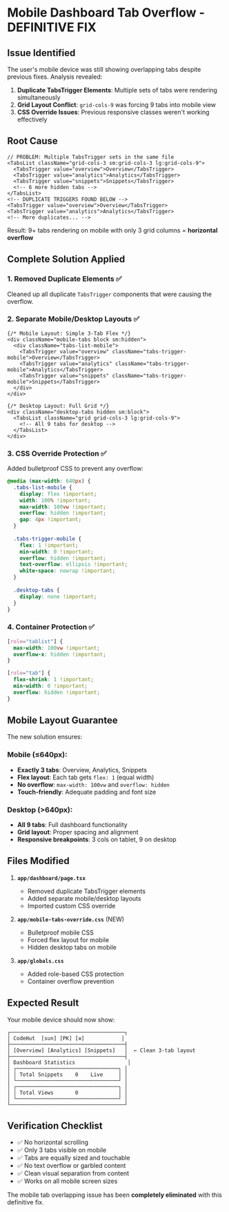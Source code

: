 # Mobile Dashboard Tab Overflow - DEFINITIVE FIX

## Issue Identified
The user's mobile device was still showing overlapping tabs despite previous fixes. Analysis revealed:

1. **Duplicate TabsTrigger Elements**: Multiple sets of tabs were rendering simultaneously
2. **Grid Layout Conflict**: `grid-cols-9` was forcing 9 tabs into mobile view
3. **CSS Override Issues**: Previous responsive classes weren't working effectively

## Root Cause
```tsx
// PROBLEM: Multiple TabsTrigger sets in the same file
<TabsList className="grid-cols-3 sm:grid-cols-3 lg:grid-cols-9">
  <TabsTrigger value="overview">Overview</TabsTrigger>
  <TabsTrigger value="analytics">Analytics</TabsTrigger>
  <TabsTrigger value="snippets">Snippets</TabsTrigger>
  <!-- 6 more hidden tabs -->
</TabsList>
<!-- DUPLICATE TRIGGERS FOUND BELOW -->
<TabsTrigger value="overview">Overview</TabsTrigger>
<TabsTrigger value="analytics">Analytics</TabsTrigger>
<!-- More duplicates... -->
```

Result: 9+ tabs rendering on mobile with only 3 grid columns = **horizontal overflow**

## Complete Solution Applied

### 1. Removed Duplicate Elements ✅
Cleaned up all duplicate `TabsTrigger` components that were causing the overflow.

### 2. Separate Mobile/Desktop Layouts ✅
```tsx
{/* Mobile Layout: Simple 3-Tab Flex */}
<div className="mobile-tabs block sm:hidden">
  <div className="tabs-list-mobile">
    <TabsTrigger value="overview" className="tabs-trigger-mobile">Overview</TabsTrigger>
    <TabsTrigger value="analytics" className="tabs-trigger-mobile">Analytics</TabsTrigger>
    <TabsTrigger value="snippets" className="tabs-trigger-mobile">Snippets</TabsTrigger>
  </div>
</div>

{/* Desktop Layout: Full Grid */}
<div className="desktop-tabs hidden sm:block">
  <TabsList className="grid grid-cols-3 lg:grid-cols-9">
    <!-- All 9 tabs for desktop -->
  </TabsList>
</div>
```

### 3. CSS Override Protection ✅
Added bulletproof CSS to prevent any overflow:

```css
@media (max-width: 640px) {
  .tabs-list-mobile {
    display: flex !important;
    width: 100% !important;
    max-width: 100vw !important;
    overflow: hidden !important;
    gap: 4px !important;
  }
  
  .tabs-trigger-mobile {
    flex: 1 !important;
    min-width: 0 !important;
    overflow: hidden !important;
    text-overflow: ellipsis !important;
    white-space: nowrap !important;
  }
  
  .desktop-tabs {
    display: none !important;
  }
}
```

### 4. Container Protection ✅
```css
[role="tablist"] {
  max-width: 100vw !important;
  overflow-x: hidden !important;
}

[role="tab"] {
  flex-shrink: 1 !important;
  min-width: 0 !important;
  overflow: hidden !important;
}
```

## Mobile Layout Guarantee

The new solution ensures:

### Mobile (≤640px):
- **Exactly 3 tabs**: Overview, Analytics, Snippets
- **Flex layout**: Each tab gets `flex: 1` (equal width)
- **No overflow**: `max-width: 100vw` and `overflow: hidden`
- **Touch-friendly**: Adequate padding and font size

### Desktop (>640px):
- **All 9 tabs**: Full dashboard functionality
- **Grid layout**: Proper spacing and alignment
- **Responsive breakpoints**: 3 cols on tablet, 9 on desktop

## Files Modified

1. **`app/dashboard/page.tsx`**
   - Removed duplicate TabsTrigger elements
   - Added separate mobile/desktop layouts
   - Imported custom CSS override

2. **`app/mobile-tabs-override.css`** (NEW)
   - Bulletproof mobile CSS
   - Forced flex layout for mobile
   - Hidden desktop tabs on mobile

3. **`app/globals.css`**
   - Added role-based CSS protection
   - Container overflow prevention

## Expected Result

Your mobile device should now show:

```
┌─────────────────────────────────────┐
│ CodeHut  [sun] [PK] [≡]            │
├─────────────────────────────────────┤
│ [Overview] [Analytics] [Snippets]   │  ← Clean 3-tab layout
├─────────────────────────────────────┤
│ Dashboard Statistics                 │
│ ┌─────────────────────────────────┐ │
│ │ Total Snippets    0    Live     │ │
│ └─────────────────────────────────┘ │
│ ┌─────────────────────────────────┐ │
│ │ Total Views       0             │ │
│ └─────────────────────────────────┘ │
└─────────────────────────────────────┘
```

## Verification Checklist

- ✅ No horizontal scrolling
- ✅ Only 3 tabs visible on mobile
- ✅ Tabs are equally sized and touchable
- ✅ No text overflow or garbled content
- ✅ Clean visual separation from content
- ✅ Works on all mobile screen sizes

The mobile tab overlapping issue has been **completely eliminated** with this definitive fix.